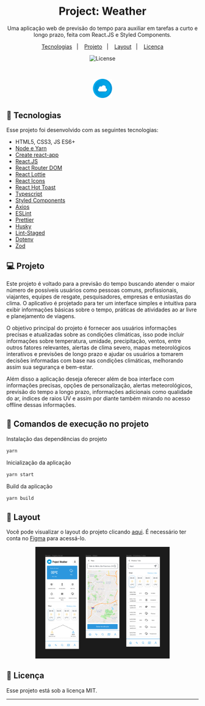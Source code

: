 <h1 align="center"> Project: Weather </h1>

<p align="center">
Uma aplicação web de previsão do tempo para auxiliar em tarefas a curto e longo prazo, feita com React.JS e Styled Components.
</p>

<p align="center">
  <a href="#-tecnologias">Tecnologias</a>&nbsp;&nbsp;&nbsp;|&nbsp;&nbsp;&nbsp;
  <a href="#-projeto">Projeto</a>&nbsp;&nbsp;&nbsp;|&nbsp;&nbsp;&nbsp;
  <a href="#-layout">Layout</a>&nbsp;&nbsp;&nbsp;|&nbsp;&nbsp;&nbsp;
  <a href="#memo-licença">Licença</a>
</p>

<p align="center">
  <img alt="License" src="https://img.shields.io/static/v1?label=license&message=MIT&color=49AA26&labelColor=000000">
</p>

<br>

<p align="center">
  <img alt="logo project" src=".github/project.png" width="10%">
</p>

## 🚀 Tecnologias

Esse projeto foi desenvolvido com as seguintes tecnologias:

- HTML5, CSS3, JS ES6+
- [Node e Yarn](https://nodejs.org/)
- [Create react-app](https://Reactjs.org/docs/api-reference/create-React-app)
- [React.JS](https://react.dev/learn)
- [React Router DOM](https://reactrouter.com/en/main)
- [React Lottie](https://www.npmjs.com/package/react-lottie)
- [React Icons](https://www.npmjs.com/package/react-icons)
- [React Hot Toast](https://www.npmjs.com/package/react-hot-toast)
- [Typescript](https://www.typescriptlang.org/docs/)
- [Styled Components](https://styled-components.com/docs)
- [Axios](https://axios-http.com/ptbr/docs/intro)
- [ESLint](https://eslint.org/docs/latest/)
- [Prettier](https://prettier.io/docs/en/index.html)
- [Husky](https://typicode.github.io/husky/#/)
- [Lint-Staged](https://valchan.com.br/lint-staged-husky/)
- [Dotenv](https://www.npmjs.com/package/dotenv)
- [Zod](https://www.npmjs.com/package/zod)

## 💻 Projeto

Este projeto é voltado para a previsão do tempo buscando atender o maior número de possíveis usuários como pessoas comuns, profissionais, viajantes, equipes de resgate, pesquisadores, empresas e entusiastas do clima. O aplicativo é projetado para ter um interface simples e intuitiva para exibir informações básicas sobre o tempo, práticas de atividades ao ar livre e planejamento de viagens.

O objetivo principal do projeto é fornecer aos usuários informações precisas e atualizadas sobre as condições climáticas, isso pode incluir informações sobre temperatura, umidade, precipitação, ventos, entre outros fatores relevantes, alertas de clima severo, mapas meteorológicos interativos e previsões de longo prazo e ajudar os usuários a tomarem decisões informadas com base nas condições climáticas, melhorando assim sua segurança e bem-estar.

Além disso a aplicação deseja oferecer além de boa interface com informações precisas, opções de personalização, alertas meteorológicos, previsão do tempo a longo prazo, informações adicionais como qualidade do ar, índices de raios UV e assim por diante também mirando no acesso offline dessas informações.

## 🏡 Comandos de execução no projeto

Instalação das dependências do projeto

```sh
yarn
```

Inicialização da aplicação

```sh
yarn start
```

Build da aplicação

```sh
yarn build
```

## 🔖 Layout

Você pode visualizar o layout do projeto clicando [aqui](https://www.figma.com/file/9Cx6jH0RyS2MdKzLuT1DX1/Project-Weather?type=design&node-id=5-3&t=hHrWK23PFmBJdOqw-0). É necessário ter conta no [Figma](https://figma.com) para acessá-lo.

<p align="center">
  <img alt="weather" src=".github/layout.png" width="70%">
</p>

## 📝 Licença

Esse projeto está sob a licença MIT.

---
